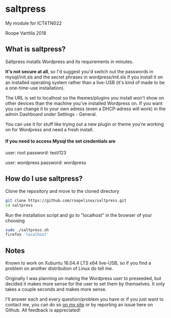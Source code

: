 # saltpress
My module for ICT4TN022

Roope Varttila 2018

## What is saltpress?

Saltpress installs Wordpress and its requirements in minutes.

**It's not secure at all**, so I'd suggest you'd switch out the passwords in mysql/init.sls and the secret phrases in wordpress/init.sls if you install it on an installed operating system rather than a live-USB (it's kind of made to be a one-time-use installation).

The URL is set to localhost so the themes/plugins you install won't show on other devices than the machine you've installed Wordpress on. If you want you can change it to your own adress (even a DHCP-adress will work) in the admin Dashboard under Settings - General.

You can use it for stuff like trying out a new plugin or theme you're working on for Wordpress and need a fresh install.

#### If you need to access Mysql the set credentials are
  
  user: root
  password: testi123

  user: wordpress
  password: wordpress

## How do I use saltpress?

Clone the repository and move to the cloned directory
```bash
git clone https://github.com/roopelinux/saltpress.git
cd saltpress
```
Run the installation script and go to "localhost" in the browser of your choosing
```bash
sudo ./saltpress.sh
firefox 'localhost'
```

## Notes

Known to work on Xubuntu 16.04.4 LTS x64 live-USB, so if you find a problem on another distribution of Linux do tell me.

Originally I was planning on making the Wordpress user to preseeded, but decided it makes more sense for the user to set them by themselves. It only takes a couple seconds and makes more sense.

I'll answer each and every question/problem you have or if you just want to contact me, you can do so [on my site](https://roopelinux.wordpress.com/info-stuff/) or by reporting an issue here on Github. All feedback is appreciated!

